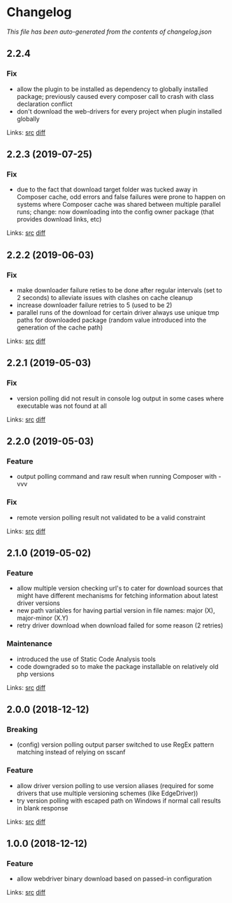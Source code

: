 # Changelog

_This file has been auto-generated from the contents of changelog.json_

## 2.2.4

### Fix

* allow the plugin to be installed as dependency to globally installed package; previously caused every composer call to crash with class declaration conflict
* don't download the web-drivers for every project when plugin installed globally

Links: [src](https://github.com/vaimo/webdriver-binary-downloader/tree/2.2.4) [diff](https://github.com/vaimo/webdriver-binary-downloader/compare/2.2.3...2.2.4)

## 2.2.3 (2019-07-25)

### Fix

* due to the fact that download target folder was tucked away in Composer cache, odd errors and false failures were prone to happen on systems where Composer cache was shared between multiple parallel runs; change: now downloading into the config owner package (that provides download links, etc)

Links: [src](https://github.com/vaimo/webdriver-binary-downloader/tree/2.2.3) [diff](https://github.com/vaimo/webdriver-binary-downloader/compare/2.2.2...2.2.3)

## 2.2.2 (2019-06-03)

### Fix

* make downloader failure reties to be done after regular intervals (set to 2 seconds) to alleviate issues with clashes on cache cleanup
* increase downloader failure retries to 5 (used to be 2)
* parallel runs of the download for certain driver always use unique tmp paths for downloaded package (random value introduced into the generation of the cache path)

Links: [src](https://github.com/vaimo/webdriver-binary-downloader/tree/2.2.2) [diff](https://github.com/vaimo/webdriver-binary-downloader/compare/2.2.1...2.2.2)

## 2.2.1 (2019-05-03)

### Fix

* version polling did not result in console log output in some cases where executable was not found at all

Links: [src](https://github.com/vaimo/webdriver-binary-downloader/tree/2.2.1) [diff](https://github.com/vaimo/webdriver-binary-downloader/compare/2.2.0...2.2.1)

## 2.2.0 (2019-05-03)

### Feature

* output polling command and raw result when running Composer with -vvv

### Fix

* remote version polling result not validated to be a valid constraint

Links: [src](https://github.com/vaimo/webdriver-binary-downloader/tree/2.2.0) [diff](https://github.com/vaimo/webdriver-binary-downloader/compare/2.1.0...2.2.0)

## 2.1.0 (2019-05-02)

### Feature

* allow multiple version checking url's to cater for download sources that might have different mechanisms for fetching information about latest driver versions
* new path variables for having partial version in file names: major (X), major-minor (X.Y)
* retry driver download when download failed for some reason (2 retries)

### Maintenance

* introduced the use of Static Code Analysis tools
* code downgraded so to make the package installable on relatively old php versions

Links: [src](https://github.com/vaimo/webdriver-binary-downloader/tree/2.1.0) [diff](https://github.com/vaimo/webdriver-binary-downloader/compare/2.0.0...2.1.0)

## 2.0.0 (2018-12-12)

### Breaking

* (config) version polling output parser switched to use RegEx pattern matching instead of relying on sscanf

### Feature

* allow driver version polling to use version aliases (required for some drivers that use multiple versioning schemes (like EdgeDriver))
* try version polling with escaped path on Windows if normal call results in blank response

Links: [src](https://github.com/vaimo/webdriver-binary-downloader/tree/2.0.0) [diff](https://github.com/vaimo/webdriver-binary-downloader/compare/1.0.0...2.0.0)

## 1.0.0 (2018-12-12)

### Feature

* allow webdriver binary download based on passed-in configuration

Links: [src](https://github.com/vaimo/webdriver-binary-downloader/tree/1.0.0) [diff](https://github.com/vaimo/webdriver-binary-downloader/compare/7d40067f71ec830a9589bf63b6117753c1e77746...1.0.0)
